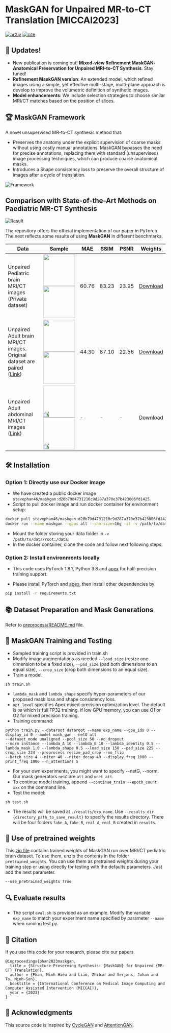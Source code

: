 # MaskGAN for Unpaired MR-to-CT Translation [MICCAI2023]

 [![arXiv](https://img.shields.io/badge/arXiv-2311.12437-blue)](https://arxiv.org/pdf/2307.16143) [![cite](https://img.shields.io/badge/cite-BibTex-yellow)](cite.bib)

## 📢 Updates!

* New publication is coming out! **Mixed-view Refinement MaskGAN: Anatomical Preservation for Unpaired MRI-to-CT Synthesis**. Stay tuned!
* **Refinement MaskGAN version**: An extended model, which refined images using a simple, yet effective multi-stage, multi-plane approach is develop to improve the volumetric definition of synthetic images.
* **Model enhancements**: We include selection strategies to choose similar MRI/CT matches based on the position of slices.

## 🏆 MaskGAN Framework

A novel unsupervised MR-to-CT synthesis method that:
- Preserves the anatomy under the explicit supervision of coarse masks without using costly manual annotations. MaskGAN bypasses the need for precise annotations, replacing them with standard (unsupervised) image processing techniques, which can produce coarse anatomical masks.
- Introduces a Shape consistency loss to preserve the overall structure of images after a cycle of translation.

![Framework](./imgs/maskgan_v2.svg)

## Comparison with State-of-the-Art Methods on Paediatric MR-CT Synthesis
![Result](./imgs/results.jpg)


The repository offers the official implementation of our paper in PyTorch. The next reflects some results of using **MaskGAN** in different benchmarks. 


<table>
    <thead>
        <tr>
            <th style="width: 100px;">Data</th>
            <th>Sample</th>
            <th>MAE</th>
            <th>SSIM</th>
            <th>PSNR</th>
            <th>Weights</th>
        </tr>
    </thead>
    <tbody>
        <tr>
            <td>Unpaired Pediatric brain MRI/CT images (Private dataset)</td>
            <td><img src="imgs/pediatric_mri_sample.png" width="100"> <img src="imgs/pediatric_ct_sample.png" width="100"></td>
            <td>60.76</td>
            <td>83.23</td>
            <td>23.95</td>
            <td><a href="https://drive.google.com/file/d/15e1pS2V2DDdQQqIdEdD7cpZstyQuSG_i/view?usp=drive_link">Download</a></td>
        </tr>
        <tr>
            <td>Unpaired Adult brain MRI/CT images. Original dataset are paired (<a href="https://www.ncbi.nlm.nih.gov/pmc/articles/PMC8446124/">Link</a>)</td>
            <td><img src="imgs/adult_mri_sample.png" width="100"> <img src="imgs/adult_ct_sample.png" width="100"></td>
            <td>44.30</td>
            <td>87.10</td>
            <td>22.56</td>
            <td><a href="https://drive.google.com/file/d/1FUTEDrw8G92zgc0rRZ4TRxHFgkkPhk7R/view?usp=drive_link">Download</a></td>
        </tr>
        <tr>
            <td>Unpaired Adult abdominal MRI/CT images (<a href="https://chaos.grand-challenge.org/Download/">Link</a>)</td>
            <td><img src="imgs/abdominal_mri_sample.png" width="100" style="transform: rotate(270deg);"> <img src="imgs/abdominal_ct_sample.png" width="100" style="transform: rotate(270deg);"></td>
            <td>-</td>
            <td>-</td>
            <td>-</td>
            <td><a href="https://drive.google.com/file/d/1pa3vsPohB6_aCmGoHe_1V851yZHg_1Ae/view?usp=drive_link">Download</a></td>
        </tr>
    </tbody>
</table>



## 🛠️ Installation
### Option 1: Directly use our Docker image
- We have created a public docker image `stevephan46/maskgan:d20b79d4731210c9d287a370e37b423006fd1425`.
- Script to pull docker image and run docker container for environment setup:
```bash
docker pull stevephan46/maskgan:d20b79d4731210c9d287a370e37b423006fd1425
docker run --name maskgan --gpus all --shm-size=16g -it -v /path/to/data/root:/data stevephan46/maskgan:d20b79d4731210c9d287a370e37b423006fd1425
```
- Mount the folder storing your data folder in `-v /path/to/data/root:/data`.
- In the docker container, clone the code and follow next following steps.

### Option 2: Install environments locally

- This code uses PyTorch 1.8.1, Python 3.8 and [apex](https://github.com/NVIDIA/apex) for half-precision training support.

- Please install PyTorch and [apex](https://github.com/NVIDIA/apex), then install other dependencies by
```bash
pip install -r requirements.txt
```

## 📚 Dataset Preparation and Mask Generations
Refer to [preprocess/README.md](./preprocess/README.md) file.

## 🚀 MaskGAN Training and Testing
- Sampled training script is provided in train.sh
- Modify image augmentations as needed `--load_size` (resize one dimension to be a fixed size), `--pad_size` (pad both dimensions to an equal size), `--crop_size` (crop both dimensions to an equal size).
- Train a model:
```
sh train.sh
```
- `lambda_mask` and `lambda_shape` specify hyper-parameters of our proposed mask loss and shape consistency loss.
- `opt_level` specifies Apex mixed-precision optimization level. The default is `O0` which is full FP32 training. If low GPU memory, you can use O1 or O2 for mixed precision training.
- Training command:
```
python train.py --dataroot dataroot --name exp_name --gpu_ids 0 --display_id 0 --model mask_gan --netG att 
--dataset_mode unaligned --pool_size 50 --no_dropout
--norm instance --lambda_A 10 --lambda_B 10 --lambda_identity 0.5 --lambda_mask 1.0 --lambda_shape 0.5 --load_size 150 --pad_size 225 --crop_size 224 --preprocess resize_pad_crop --no_flip
--batch_size 4 --niter 40 --niter_decay 40 --display_freq 1000 --print_freq 1000 --n_attentions 5
```
- For your own experiments, you might want to specify --netG, --norm. Our mask generators `netG` are `att` and `unet_att`.
- To continue model training, append `--continue_train --epoch_count xxx` on the command line.
- Test the model:
```
sh test.sh
```
- The results will be saved at `./results/exp_name`. Use `--results_dir {directory_path_to_save_result}` to specify the results directory. There will be four folders `fake_A`, `fake_B`, `real_A`, `real_B` created in `results`.

## 💾 Use of pretrained weights

This [zip file](https://drive.usercontent.google.com/download?id=15e1pS2V2DDdQQqIdEdD7cpZstyQuSG_i&export=download) contains trained weights of MaskGAN run over MRI/CT pediatric brain dataset. To use them, unzip the contents in the folder `pretrained_weights`. You can use them as pretrained weights during your training step or using directly for testing with the defaults parameters. Just add the next parameter.

```
--use_pretrained_weights True
```

## 🔍 Evaluate results
- The script `eval.sh` is provided as an example. Modify the variable `exp_name` to match your experiment name specified by parameter `--name` when running test.py.

## 📜 Citation
If you use this code for your research, please cite our papers.

```
@inproceedings{phan2023maskgan,
  title = {Structure-Preserving Synthesis: {MaskGAN} for Unpaired {MR-CT} Translation},
  author = {Phan, Minh Hieu and Liao, Zhibin and Verjans, Johan and To, Minh-Son},
  booktitle = {International Conference on Medical Image Computing and Computer Assisted Intervention (MICCAI)},
  year = {2023}
}
```

## 🙏 Acknowledgments
This source code is inspired by [CycleGAN](https://github.com/junyanz/pytorch-CycleGAN-and-pix2pix) and [AttentionGAN](https://github.com/Ha0Tang/AttentionGAN). 

